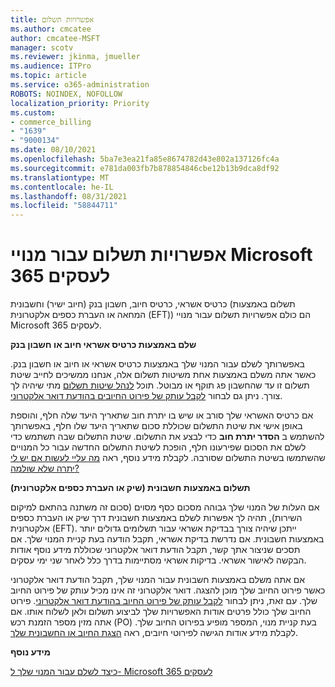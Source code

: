 ```yaml
---
title: אפשרויות תשלום
ms.author: cmcatee
author: cmcatee-MSFT
manager: scotv
ms.reviewer: jkinma, jmueller
ms.audience: ITPro
ms.topic: article
ms.service: o365-administration
ROBOTS: NOINDEX, NOFOLLOW
localization_priority: Priority
ms.custom:
- commerce_billing
- "1639"
- "9000134"
ms.date: 08/10/2021
ms.openlocfilehash: 5ba7e3ea21fa85e8674782d43e802a137126fc4a
ms.sourcegitcommit: e781da003fb7b878854846cbe12b13b9dca8df92
ms.translationtype: MT
ms.contentlocale: he-IL
ms.lasthandoff: 08/31/2021
ms.locfileid: "58844711"
---
```

# <a name="payment-options-for-microsoft-365-for-business-subscriptions"></a>אפשרויות תשלום עבור מנויי Microsoft 365 לעסקים
  
כרטיס אשראי, כרטיס חיוב, חשבון בנק (חיוב ישיר) וחשבונית (תשלום באמצעות המחאה או העברת כספים אלקטרונית (EFT)) הם כולם אפשרויות תשלום עבור מנויי Microsoft 365 לעסקים.
  
**שלם באמצעות כרטיס אשראי חיוב או חשבון בנק**
  
באפשרותך לשלם עבור המנוי שלך באמצעות כרטיס אשראי או חיוב או חשבון בנק. כאשר אתה משלם באמצעות אחת משיטות תשלום אלה, אנחנו ממשיכים לחייב שיטת תשלום זו עד שהחשבון פג תוקף או מבוטל. תוכל [לנהל שיטות תשלום](https://docs.microsoft.com/microsoft-365/commerce/billing-and-payments/manage-payment-methods) מתי שיהיה לך צורך. ניתן גם לבחור [לקבל עותק של פירוט החיובים בהודעת דואר אלקטרוני](https://docs.microsoft.com/microsoft-365/commerce/billing-and-payments/view-your-bill-or-invoice#receive-a-copy-of-your-billing-statement-in-email).

אם כרטיס האשראי שלך סורב או שיש בו יתרת חוב שתאריך היעד שלה חלף, והוספת באופן אישי את שיטת התשלום שכוללת סכום שתאריך היעד שלו חלף, באפשרותך להשתמש ב **הסדר יתרת חוב** כדי לבצע את התשלום. שיטת התשלום שבה תשתמש כדי לשלם את הסכום שפירעונו חלף, הופכת לשיטת התשלום החדשה עבור כל המנויים שהשתמשו בשיטת התשלום שסורבה. לקבלת מידע נוסף, ראה [מה עליי לעשות אם יש לי יתרה שלא שולמה?](https://docs.microsoft.com/microsoft-365/commerce/billing-and-payments/pay-for-your-subscription#what-if-i-have-an-outstanding-balance)

**תשלום באמצעות חשבונית (שיק או העברת כספים אלקטרונית)**
  
אם העלות של המנוי שלך גבוהה מסכום כסף מסוים (סכום זה משתנה בהתאם למיקום השירות), תהיה לך אפשרות לשלם באמצעות חשבונית דרך שיק או העברת כספים אלקטרונית (EFT). ייתכן שיהיה צורך בבדיקת אשראי עבור תשלומים גדולים יותר באמצעות חשבונית. אם נדרשת בדיקת אשראי, תקבל הודעה בעת קניית המנוי שלך. אם תסכים שניצור אתך קשר, תקבל הודעת דואר אלקטרוני שכוללת מידע נוסף אודות הבקשה לאישור אשראי. בדיקות אשראי מסתיימות בדרך כלל לאחר שני ימי עסקים.

אם אתה משלם באמצעות חשבונית עבור המנוי שלך, תקבל הודעת דואר אלקטרוני כאשר פירוט החיוב שלך מוכן להצגה. דואר אלקטרוני זה אינו מכיל עותק של פירוט החיוב שלך. עם זאת, ניתן לבחור [לקבל עותק של פירוט החיוב בהודעת דואר אלקטרוני](https://docs.microsoft.com/microsoft-365/commerce/billing-and-payments/view-your-bill-or-invoice#receive-a-copy-of-your-billing-statement-in-email). פירוט החיוב שלך כולל פרטים אודות האפשרויות שלך לביצוע תשלום ולאן לשלוח אותו. אם אתה מזין מספר הזמנת רכש (PO) בעת קניית מנוי, המספר מופיע בפירוט החיוב שלך. לקבלת מידע אודות הגישה לפירוטי חיובים, ראה [הצגת החיוב או החשבונית שלך](https://docs.microsoft.com/microsoft-365/commerce/billing-and-payments/view-your-bill-or-invoice).
  
**מידע נוסף**
  
[כיצד לשלם עבור המנוי שלך ל- Microsoft 365 לעסקים](https://docs.microsoft.com/microsoft-365/commerce/billing-and-payments/pay-for-your-subscription)